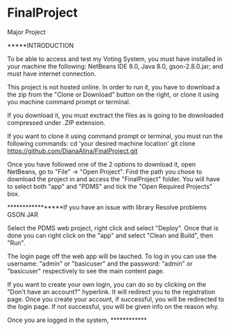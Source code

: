 # FinalProject
Major Project

*****INTRODUCTION

To be able to access and test my Voting System, you must have installed in your machine the following: NetBeans IDE 8.0, Java 8.0, gson-2.8.0.jar; and must have internet connection. 

This project is not hosted online. In order to run it, you have to download a the zip from the "Clone or Download" button on the right, or clone it using you machine command prompt or terminal. 

If you download it, you must exctract the files as is going to be downloaded compressed under .ZIP extension. 

If you want to clone it using command prompt or terminal, you must run the following commands:
cd 'your desired machine location'
git clone https://github.com/DianaAlina/FinalProject.git

Once you have followed one of the 2 options to download it, open NetBeans, go to "File" -> "Open Project". Find the path you chose to download the project in and access the "FinalProject" folder. You will have to select both "app" and "PDMS" and tick the "Open Required Projects" box. 

*****************If you have an issue with library Resolve problems GSON JAR

Select the PDMS web project, right click and select "Deploy". Once that is done you can right click on the "app" and select "Clean and Build", then "Run". 

The login page off the web app will be lauched. To log in you can use the username: "admin" or "basicuser" and the password: "admin" or "basicuser" respectively to see the main content page. 

If you want to create your own login, you can do so by clicking on the "Don't have an account?" hyperlink. It will redirect you to the registration page. Once you create your account, if successful, you will be redirected to the login page. If not successful, you will be given info on the reason why. 

Once you are logged in the system, ************